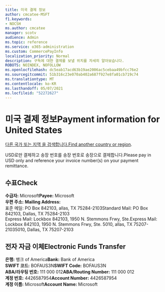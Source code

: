 ```yaml
---
title: 미국 결제 정보
author: cmcatee-MSFT
f1.keywords:
- NOCSH
ms.author: cmcatee
manager: scotv
audience: Admin
ms.topic: reference
ms.service: o365-administration
ms.custom: CommercePayInfo
localization_priority: Normal
description: 구독에 대한 결제를 보낼 위치를 자세히 알아보습니다.
ROBOTS: NOINDEX, NOFOLLOW
ms.openlocfilehash: dc5eab17acd63b19ae2006ac5cebaa49bfcc76e2
ms.sourcegitcommit: 51b316c23e070ab402a687f927e8fa01cb719c74
ms.translationtype: MT
ms.contentlocale: ko-KR
ms.lasthandoff: 05/07/2021
ms.locfileid: "52272627"
---
```

# <a name="payment-information-for-united-states"></a><span data-ttu-id="17be8-103">미국 결제 정보</span><span class="sxs-lookup"><span data-stu-id="17be8-103">Payment information for United States</span></span>

<span data-ttu-id="17be8-104">[다른 국가 또는 지역 을 검색합니다.](../billing-and-payments/pay-for-your-subscription.md)</span><span class="sxs-lookup"><span data-stu-id="17be8-104">[Find another country or region](../billing-and-payments/pay-for-your-subscription.md).</span></span>

<span data-ttu-id="17be8-105">USD로만 결제하고 송장 번호를 송장 번호로 송장으로 결제합니다.</span><span class="sxs-lookup"><span data-stu-id="17be8-105">Please pay in USD only and reference your invoice number(s) on your payment remittance.</span></span>

## <a name="check"></a><span data-ttu-id="17be8-106">수표</span><span class="sxs-lookup"><span data-stu-id="17be8-106">Check</span></span>

<span data-ttu-id="17be8-107">**수급자:** Microsoft</span><span class="sxs-lookup"><span data-stu-id="17be8-107">**Payee:** Microsoft</span></span>  
<span data-ttu-id="17be8-108">**우편 주소:** </span><span class="sxs-lookup"><span data-stu-id="17be8-108">**Mailing Address:** </span></span>  
<span data-ttu-id="17be8-109">표준 메일: PO Box 842103, allas, TX 75284-2103</span><span class="sxs-lookup"><span data-stu-id="17be8-109">Standard Mail: PO Box 842103, Dallas, TX 75284-2103</span></span>  
<span data-ttu-id="17be8-110">Express Mail: Lockbox 842103, 1950 N. Stemmons Frwy, Ste.</span><span class="sxs-lookup"><span data-stu-id="17be8-110">Express Mail: Lockbox 842103, 1950 N. Stemmons Frwy, Ste.</span></span> <span data-ttu-id="17be8-111">5010, allas, TX 75207-2103</span><span class="sxs-lookup"><span data-stu-id="17be8-111">5010, Dallas, TX 75207-2103</span></span>

## <a name="electronic-funds-transfer"></a><span data-ttu-id="17be8-112">전자 자금 이체</span><span class="sxs-lookup"><span data-stu-id="17be8-112">Electronic Funds Transfer</span></span>

<span data-ttu-id="17be8-113">**은행:** 뱅크 of America</span><span class="sxs-lookup"><span data-stu-id="17be8-113">**Bank:** Bank of America</span></span>  
<span data-ttu-id="17be8-114">**SWIFT 코드:** BOFAUS3N</span><span class="sxs-lookup"><span data-stu-id="17be8-114">**SWIFT Code:** BOFAUS3N</span></span>  
<span data-ttu-id="17be8-115">**ABA/라우팅 번호:** 111 000 012</span><span class="sxs-lookup"><span data-stu-id="17be8-115">**ABA/Routing Number:** 111 000 012</span></span>  
<span data-ttu-id="17be8-116">**계정 번호:** 4426587954</span><span class="sxs-lookup"><span data-stu-id="17be8-116">**Account Number:** 4426587954</span></span>  
<span data-ttu-id="17be8-117">**계정 이름:** Microsoft</span><span class="sxs-lookup"><span data-stu-id="17be8-117">**Account Name:** Microsoft</span></span>  